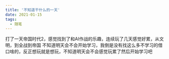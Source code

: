 ```yaml
---
title: '不知道干什么的一天'
date: 2021-01-15
tags:
  - 随笔
---
```

打了一天帝国时代2，感觉找到了和AI作战的乐趣，连续玩了几天感觉好累，从文明，到全战到帝国
不知道明天会不会开始学习，我倒是没有找这么多不学习的借口啥的，反正想玩就是想玩，不知道明天会不会感觉玩累了然后开始学习吧